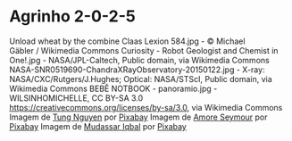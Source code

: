 # Agrinho 2-0-2-5
Unload wheat by the combine Claas Lexion 584.jpg - © Michael Gäbler / Wikimedia Commons
Curiosity - Robot Geologist and Chemist in One!.jpg - NASA/JPL-Caltech, Public domain, via Wikimedia Commons
NASA-SNR0519690-ChandraXRayObservatory-20150122.jpg - X-ray: NASA/CXC/Rutgers/J.Hughes; Optical: NASA/STScI, Public domain, via Wikimedia Commons
BEBÊ NOTBOOK - panoramio.jpg - WILSINHOMICHELLE, CC BY-SA 3.0 <https://creativecommons.org/licenses/by-sa/3.0>, via Wikimedia Commons
Imagem de <a href="https://pixabay.com/pt/users/tungnguyen0905-17946924/?utm_source=link-attribution&utm_medium=referral&utm_campaign=image&utm_content=6701504">Tung Nguyen</a> por <a href="https://pixabay.com/pt//?utm_source=link-attribution&utm_medium=referral&utm_campaign=image&utm_content=6701504">Pixabay</a>
Imagem de <a href="https://pixabay.com/pt/users/popmelon-15508150/?utm_source=link-attribution&utm_medium=referral&utm_campaign=image&utm_content=8715094">Amore Seymour</a> por <a href="https://pixabay.com/pt//?utm_source=link-attribution&utm_medium=referral&utm_campaign=image&utm_content=8715094">Pixabay</a>
Imagem de <a href="https://pixabay.com/pt/users/kreatikar-8562930/?utm_source=link-attribution&utm_medium=referral&utm_campaign=image&utm_content=3412473">Mudassar Iqbal</a> por <a href="https://pixabay.com/pt//?utm_source=link-attribution&utm_medium=referral&utm_campaign=image&utm_content=3412473">Pixabay</a>